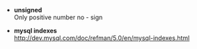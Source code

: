 * **unsigned**    
Only positive number no - sign 

* **mysql indexes**    
http://dev.mysql.com/doc/refman/5.0/en/mysql-indexes.html
